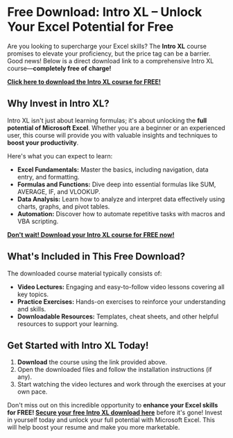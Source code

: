 # Free Download: Intro XL – Unlock Your Excel Potential for Free

Are you looking to supercharge your Excel skills? The **Intro XL** course promises to elevate your proficiency, but the price tag can be a barrier. Good news! Below is a direct download link to a comprehensive Intro XL course—**completely free of charge!**

[**Click here to download the Intro XL course for FREE!**](https://udemywork.com/intro-xl)

## Why Invest in Intro XL?

Intro XL isn't just about learning formulas; it's about unlocking the **full potential of Microsoft Excel**. Whether you are a beginner or an experienced user, this course will provide you with valuable insights and techniques to **boost your productivity**.

Here's what you can expect to learn:

*   **Excel Fundamentals:** Master the basics, including navigation, data entry, and formatting.
*   **Formulas and Functions:** Dive deep into essential formulas like SUM, AVERAGE, IF, and VLOOKUP.
*   **Data Analysis:** Learn how to analyze and interpret data effectively using charts, graphs, and pivot tables.
*   **Automation:** Discover how to automate repetitive tasks with macros and VBA scripting.

[**Don't wait! Download your Intro XL course for FREE now!**](https://udemywork.com/intro-xl)

## What's Included in This Free Download?

The downloaded course material typically consists of:

*   **Video Lectures:** Engaging and easy-to-follow video lessons covering all key topics.
*   **Practice Exercises:** Hands-on exercises to reinforce your understanding and skills.
*   **Downloadable Resources:** Templates, cheat sheets, and other helpful resources to support your learning.

## Get Started with Intro XL Today!

1.  **Download** the course using the link provided above.
2.  Open the downloaded files and follow the installation instructions (if any).
3.  Start watching the video lectures and work through the exercises at your own pace.

Don't miss out on this incredible opportunity to **enhance your Excel skills for FREE! [Secure your free Intro XL download here](https://udemywork.com/intro-xl)** before it's gone! Invest in yourself today and unlock your full potential with Microsoft Excel. This will help boost your resume and make you more marketable.
